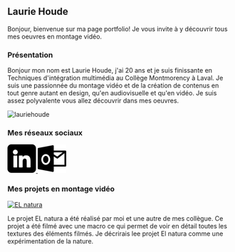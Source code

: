 ## Laurie Houde ##







Bonjour, bienvenue sur ma page portfolio! Je vous invite à y découvrir tous mes oeuvres en montage vidéo.





### Présentation ###

Bonjour mon nom est Laurie Houde, j'ai 20 ans et je suis finissante en Techniques d'intégration multimédia au Collège Montmorency à Laval. Je suis une passionnée du montage vidéo et de la création de contenus en tout genre autant en design, qu'en audiovisuelle et qu'en vidéo. Je suis assez polyvalente vous allez découvrir dans mes oeuvres.





![lauriehoude](https://github.com/lauriehoude/Portfolio_lh.github.io/assets/89647723/53c6f9c0-1512-4106-acc8-0937511fa61a)




### Mes réseaux sociaux ###




[![Alt text](/media/linkedin.png)
](https://www.linkedin.com/in/laurie-houde/)  [![Alt text](/media/outlook.png)
](lauriehoude12@outlook.com)




### Mes projets en montage vidéo ###


[![EL natura](http://img.youtube.com/vi/mUgGSbJXOVc/0.jpg)](https://www.youtube.com/watch?v=mUgGSbJXOVc) 
 

Le projet EL natura a été réalisé par moi et une autre de mes collègue. Ce projet a été filmé avec une macro ce qui permet de voir en détail toutes les textures des éléments filmés. Je décrirais lee projet El natura comme une expérimentation de la nature. 
